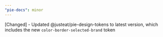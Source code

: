 ```yaml
---
"pie-docs": minor
---
```


[Changed] - Updated @justeat/pie-design-tokens to latest version, which includes the new `color-border-selected-brand` token
